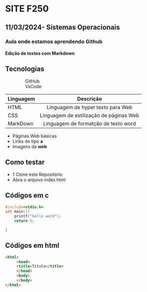 # SITE F250
## 11/03/2024- Sistemas Operacionais
### Aula onde estamos aprendendo Github
#### Edição de textos com Markdown

## Tecnologias
<img scr="https://git-scm.com/images/logos/downloads/Git-Icon-Black.png" style="width:60px"> GitHub<br>
<img scr="https://logowik.com/content/uploads/images/visual-studio-code7642.jpg" style="width:60px"> VsCode<br>

| Linguagem|Descrição|
|-|:-:|
|HTML|Linguagem de hyper texto para Web|
|CSS|Linguagem de estilização de páginas Web|
|MarkDown|Linguagem de formatção de texto word|

- Páginas Web básicas
- Links do tipo **a**
- Imagens da **web**

## Como testar
- 1 Clone este Repositório
- Abra o arquivo index.html

## Códigos em c
````c
#include<stdio.h>
int main(){
    printf("hello word");
    return 0;

}
````

## Códigos em html
````html
<html>
     <head>
     <title>Título</title>
     </head>
     <body>
     </body>
</html>
````

